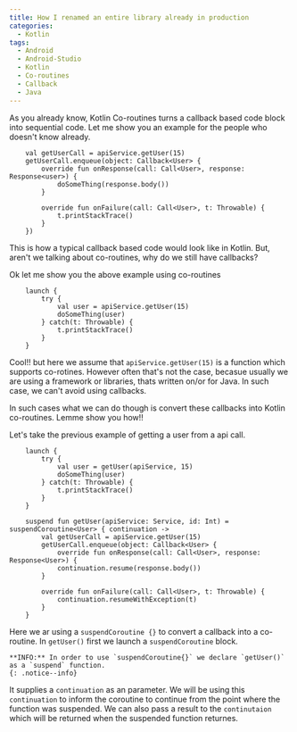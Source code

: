 ```yaml
---
title: How I renamed an entire library already in production
categories:
  - Kotlin
tags:
  - Android
  - Android-Studio
  - Kotlin
  - Co-routines
  - Callback
  - Java
---
```


As you already know, Kotlin Co-routines turns a callback based code block into sequential code. Let me show you an example for the people who doesn't know already.

```
    val getUserCall = apiService.getUser(15)
	getUserCall.enqueue(object: Callback<User> {
		override fun onResponse(call: Call<User>, response: Response<user>) {
            doSomeThing(response.body())
		}

		override fun onFailure(call: Call<User>, t: Throwable) {
			t.printStackTrace()
		}
	})
```

This is how a typical callback based code would look like in Kotlin. But, aren't we talking about co-routines, why do we still have callbacks?

Ok let me show you the above example using co-routines

```
	launch {
		try {
    		val user = apiService.getUser(15)
    		doSomeThing(user)
		} catch(t: Throwable) {
			t.printStackTrace()
		}
	}
```

Cool!! but here we assume that `apiService.getUser(15)` is a function which supports co-rotines. However often that's not the case, becasue usually we are using a framework or libraries, thats written on/or for Java. In such case, we can't avoid using callbacks. 

In such cases what we can do though is convert these callbacks into Kotlin co-routines. Lemme show you how!!

Let's take the previous example of getting a user from a api call.

```
	launch {
		try {
    		val user = getUser(apiService, 15)
    		doSomeThing(user)
		} catch(t: Throwable) {
			t.printStackTrace()
		}
	}

	suspend fun getUser(apiService: Service, id: Int) = suspendCoroutine<User> { continuation ->
		val getUserCall = apiService.getUser(15)
		getUserCall.enqueue(object: Callback<User> {
			override fun onResponse(call: Call<User>, response: Response<User>) {
            continuation.resume(response.body())
		}

		override fun onFailure(call: Call<User>, t: Throwable) {
			continuation.resumeWithException(t)
		}
	}
```

Here we ar using a `suspendCoroutine {}` to convert a callback into a co-routine. In `getUser()` first we launch a `suspendCoroutine` block. 

	**INFO:** In order to use `suspendCoroutine{}` we declare `getUser()` as a `suspend` function.
	{: .notice--info}

It supplies a `continuation` as an parameter. We will be using this `continuation` to inform the coroutine to continue from the point where the function was suspended. We can also pass a result to the `continutaion` which will be returned when the suspended function returnes.
